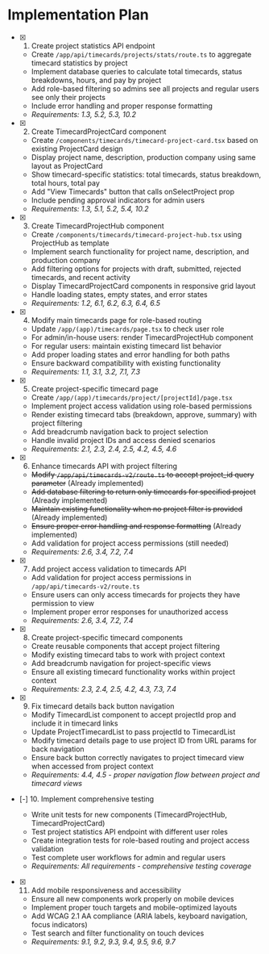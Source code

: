 # Implementation Plan

- [x] 1. Create project statistics API endpoint






  - Create `/app/api/timecards/projects/stats/route.ts` to aggregate timecard statistics by project
  - Implement database queries to calculate total timecards, status breakdowns, hours, and pay by project
  - Add role-based filtering so admins see all projects and regular users see only their projects
  - Include error handling and proper response formatting
  - _Requirements: 1.3, 5.2, 5.3, 10.2_

- [x] 2. Create TimecardProjectCard component





  - Create `/components/timecards/timecard-project-card.tsx` based on existing ProjectCard design
  - Display project name, description, production company using same layout as ProjectCard
  - Show timecard-specific statistics: total timecards, status breakdown, total hours, total pay
  - Add "View Timecards" button that calls onSelectProject prop
  - Include pending approval indicators for admin users
  - _Requirements: 1.3, 5.1, 5.2, 5.4, 10.2_

- [x] 3. Create TimecardProjectHub component





  - Create `/components/timecards/timecard-project-hub.tsx` using ProjectHub as template
  - Implement search functionality for project name, description, and production company
  - Add filtering options for projects with draft, submitted, rejected timecards, and recent activity
  - Display TimecardProjectCard components in responsive grid layout
  - Handle loading states, empty states, and error states
  - _Requirements: 1.2, 6.1, 6.2, 6.3, 6.4, 6.5_

- [x] 4. Modify main timecards page for role-based routing





  - Update `/app/(app)/timecards/page.tsx` to check user role
  - For admin/in-house users: render TimecardProjectHub component
  - For regular users: maintain existing timecard list behavior
  - Add proper loading states and error handling for both paths
  - Ensure backward compatibility with existing functionality
  - _Requirements: 1.1, 3.1, 3.2, 7.1, 7.3_

- [x] 5. Create project-specific timecard page




  - Create `/app/(app)/timecards/project/[projectId]/page.tsx`
  - Implement project access validation using role-based permissions
  - Render existing timecard tabs (breakdown, approve, summary) with project filtering
  - Add breadcrumb navigation back to project selection
  - Handle invalid project IDs and access denied scenarios
  - _Requirements: 2.1, 2.3, 2.4, 2.5, 4.2, 4.5, 4.6_

- [x] 6. Enhance timecards API with project filtering


  - ~~Modify `/app/api/timecards-v2/route.ts` to accept project_id query parameter~~ (Already implemented)
  - ~~Add database filtering to return only timecards for specified project~~ (Already implemented)
  - ~~Maintain existing functionality when no project filter is provided~~ (Already implemented)
  - ~~Ensure proper error handling and response formatting~~ (Already implemented)
  - Add validation for project access permissions (still needed)
  - _Requirements: 2.6, 3.4, 7.2, 7.4_

- [x] 7. Add project access validation to timecards API


  - Add validation for project access permissions in `/app/api/timecards-v2/route.ts`
  - Ensure users can only access timecards for projects they have permission to view
  - Implement proper error responses for unauthorized access
  - _Requirements: 2.6, 3.4, 7.2, 7.4_

- [x] 8. Create project-specific timecard components








  - Create reusable components that accept project filtering
  - Modify existing timecard tabs to work with project context
  - Add breadcrumb navigation for project-specific views
  - Ensure all existing timecard functionality works within project context
  - _Requirements: 2.3, 2.4, 2.5, 4.2, 4.3, 7.3, 7.4_

- [x] 9. Fix timecard details back button navigation



  - Modify TimecardList component to accept projectId prop and include it in timecard links
  - Update ProjectTimecardList to pass projectId to TimecardList
  - Modify timecard details page to use project ID from URL params for back navigation
  - Ensure back button correctly navigates to project timecard view when accessed from project context
  - _Requirements: 4.4, 4.5 - proper navigation flow between project and timecard views_

- [-] 10. Implement comprehensive testing

  - Write unit tests for new components (TimecardProjectHub, TimecardProjectCard)
  - Test project statistics API endpoint with different user roles
  - Create integration tests for role-based routing and project access validation
  - Test complete user workflows for admin and regular users
  - _Requirements: All requirements - comprehensive testing coverage_

- [x] 11. Add mobile responsiveness and accessibility





  - Ensure all new components work properly on mobile devices
  - Implement proper touch targets and mobile-optimized layouts
  - Add WCAG 2.1 AA compliance (ARIA labels, keyboard navigation, focus indicators)
  - Test search and filter functionality on touch devices
  - _Requirements: 9.1, 9.2, 9.3, 9.4, 9.5, 9.6, 9.7_